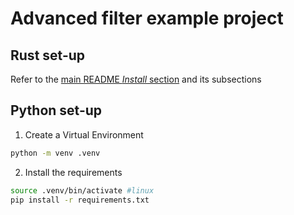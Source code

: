 # Advanced filter example project

## Rust set-up

Refer to the [main README *Install* section](../../README.md#installation) and its subsections

## Python set-up

1. Create a Virtual Environment

```bash
python -m venv .venv
```

2. Install the requirements

```bash
source .venv/bin/activate #linux 
pip install -r requirements.txt
```